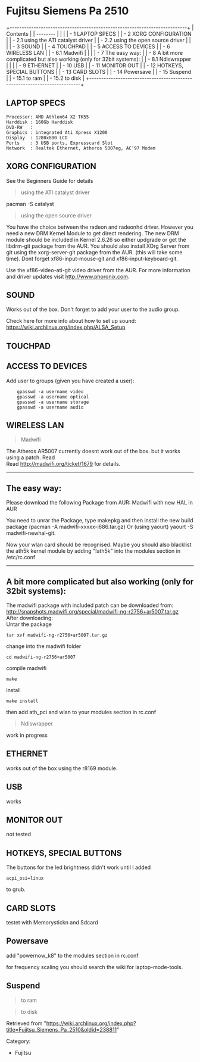 Fujitsu Siemens Pa 2510
=======================

+--------------------------------------------------------------------------+
| Contents                                                                 |
| --------                                                                 |
|                                                                          |
| -   1 LAPTOP SPECS                                                       |
| -   2 XORG CONFIGURATION                                                 |
|     -   2.1 using the ATI catalyst driver                                |
|     -   2.2 using the open source driver                                 |
|                                                                          |
| -   3 SOUND                                                              |
| -   4 TOUCHPAD                                                           |
| -   5 ACCESS TO DEVICES                                                  |
| -   6 WIRELESS LAN                                                       |
|     -   6.1 Madwifi                                                      |
|                                                                          |
| -   7 The easy way:                                                      |
| -   8 A bit more complicated but also working (only for 32bit systems):  |
|     -   8.1 Ndiswrapper                                                  |
|                                                                          |
| -   9 ETHERNET                                                           |
| -   10 USB                                                               |
| -   11 MONITOR OUT                                                       |
| -   12 HOTKEYS, SPECIAL BUTTONS                                          |
| -   13 CARD SLOTS                                                        |
| -   14 Powersave                                                         |
| -   15 Suspend                                                           |
|     -   15.1 to ram                                                      |
|     -   15.2 to disk                                                     |
+--------------------------------------------------------------------------+

LAPTOP SPECS
------------

    Processor: AMD Athlon64 X2 TK55 
    Harddisk : 160Gb Harddisk
    DVD-RW   : 
    Graphics : integrated Ati Xpress X1200
    Display  : 1280x800 LCD
    Ports    : 3 USB ports, Expresscard Slot
    Network  : Realtek Ethernet, Atheros 5007eg, AC'97 Modem

XORG CONFIGURATION
------------------

See the Beginners Guide for details

> using the ATI catalyst driver

pacman -S catalyst

> using the open source driver

You have the choice between the radeon and radeonhd driver. However you
need a new DRM Kernel Module to get direct rendering. The new DRM module
should be included in Kernel 2.6.26 so either updgrade or get the
libdrm-git package from the AUR. You should also install XOrg Server
from git using the xorg-server-git package from the AUR. (this will take
some time). Dont forget xf86-input-mouse-git and
xf86-input-keyboard-git.

Use the xf86-video-ati-git video driver from the AUR. For more
information and driver updates visit http://www.phoronix.com.

SOUND
-----

Works out of the box. Don't forget to add your user to the audio group.

Check here for more info about how to set up sound:
https://wiki.archlinux.org/index.php/ALSA_Setup

TOUCHPAD
--------

ACCESS TO DEVICES
-----------------

Add user to groups (given you have created a user):

        gpasswd -a username video
        gpasswd -a username optical
        gpasswd -a username storage
        gpasswd -a username audio

WIRELESS LAN
------------

> Madwifi

The Atheros AR5007 currently doesnt work out of the box. but it works
using a patch. Read   
 Read http://madwifi.org/ticket/1679 for details.   

* * * * *

The easy way:
-------------

Please download the following Package from AUR: Madwifi with new HAL in
AUR

You need to unrar the Package, type makepkg and then install the new
build package (pacman -A madwifi-xxxxx-i686.tar.gz) Or (using yaourt)
yaourt -S madwifi-newhal-git.

Now your wlan card should be recognised. Maybe you should also blacklist
the ath5k kernel module by adding "!ath5k" into the modules section in
/etc/rc.conf

* * * * *

A bit more complicated but also working (only for 32bit systems):
-----------------------------------------------------------------

The madwifi package with included patch can be downloaded from:
http://snapshots.madwifi.org/special/madwifi-ng-r2756+ar5007.tar.gz  
 After downloading:  
 Untar the package

    tar xvf madwifi-ng-r2756+ar5007.tar.gz

change into the madwifi folder

    cd madwifi-ng-r2756+ar5007

compile madwifi

    make

install

    make install

then add ath_pci and wlan to your modules section in rc.conf

> Ndiswrapper

work in progress

  

ETHERNET
--------

works out of the box using the r8169 module.

USB
---

works

MONITOR OUT
-----------

not tested

HOTKEYS, SPECIAL BUTTONS
------------------------

The buttons for the led brightness didn't work until I added

    acpi_osi=linux

to grub.

CARD SLOTS
----------

testet with Memorystickn and Sdcard

Powersave
---------

add "powernow_k8" to the modules section in rc.conf

for frequency scaling you should search the wiki for laptop-mode-tools.

Suspend
-------

> to ram

> to disk

Retrieved from
"https://wiki.archlinux.org/index.php?title=Fujitsu_Siemens_Pa_2510&oldid=238811"

Category:

-   Fujitsu
